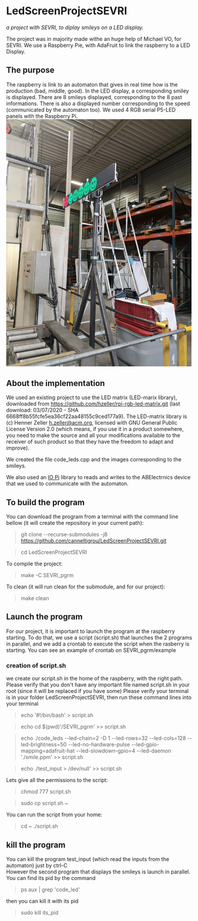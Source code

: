 # LedScreenProjectSEVRI
*a project with SEVRI, to diplay smileys on a LED display.*  

The project was in majority made withe an huge help of Michael VO, for SEVRI. We use a Raspberry Pie, with AdaFruit to link the raspberry to a LED Display.

## The purpose
The raspberry is link to an automaton that gives in real time how is the production (bad, middle, good). In the LED display, a corresponding smiley is displayed. There are 8 smileys displayed, corresponding to the 8 past informations. There is also a displayed number corresponding to the speed (communicated by the automaton too).
We used 4 RGB serial P5-LED panels with the Raspberry Pi.  
<img src="https://github.com/canneltigrou/LedScreenProjectSEVRI/blob/master/SEVRI_pgrm/example/IMG_20200822_113504.jpg" width="500">

## About the implementation

We used an existing project to use the LED matrix (LED-marix library), downloaded from https://github.com/hzeller/rpi-rgb-led-matrix.git (last download: 03/07/2020 - SHA 6668ff8b55fcfe5ea36cf22aa48155c9ced177a9).
The LED-matrix library is (c) Henner Zeller h.zeller@acm.org, licensed with GNU General Public License Version 2.0 (which means, if you use it in a product somewhere, you need to make the source and all your modifications available to the receiver of such product so that they have the freedom to adapt and improve).

We created the file code_leds.cpp and the images corresponding to the smileys.

We also used an [IO Pi](https://www.abelectronics.co.uk/kb/article/1042/io-pi "IO Pi") library to reads and writes to the ABElectrnics device that we used to communicate with the automaton.


## To build the program

You can download the program from a terminal with the command line bellow (it will create the repository in your current path):
>git clone --recurse-submodules -j8  https://github.com/canneltigrou/LedScreenProjectSEVRI.git
  
>cd LedScreenProjectSEVRI

To compile the project: 
>make -C SEVRI_pgrm

To clean (it will run clean for the submodule, and for our project):
>make clean


## Launch the program

For our project, it is important to launch the program at the raspberry starting. To do that, we use a script (script.sh) that launches the 2 programs in parallel, and we add a crontab to execute the script when the rasberry is starting. You can see an example of crontab on SEVRI_pgrm/example

### creation of script.sh
we create our script.sh in the home of the raspberry, with the right path.
Please verify that you don't have any important file named script.sh in your root (since it will be replaced if you have some)
Please verify your terminal is in your folder LedScreenProjectSEVRI, then run these command lines into your terminal
>echo '#!/bin/bash' > script.sh
  
>echo cd $(pwd)'/SEVRI_pgrm' >> script.sh



>echo ./code_leds --led-chain=2 -D 1 --led-rows=32 --led-cols=128 --led-brightness=50 --led-no-hardware-pulse --led-gpio-mapping=adafruit-hat --led-slowdown-gpio=4 --led-daemon './smile.ppm' >> script.sh
  
>echo ./test_input > /dev/null' >> script.sh

Lets give all the permissions to the script:
>chmod 777 script.sh 
  
>sudo cp script.sh ~


You can run the script from your home:
>cd ~
>./script.sh


## kill the program
You can kill the program test_input (which read the inputs from the automaton) just by ctrl-C  
However the second program that displays the smileys is launch in parallel. You can find its pid by the command  
>ps aux | grep 'code_led'  

then you can kill it with its pid  
>sudo kill its_pid





